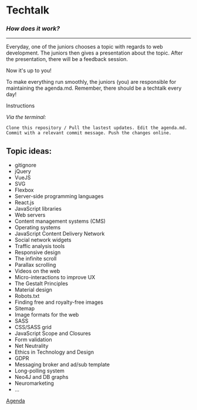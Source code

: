 # Techtalk

### *How does it work?*
___

Everyday, one of the juniors chooses a topic with regards to web development. The juniors then gives a presentation about the topic. After the presentation, there will be a feedback session. 

Now it's up to you!

To make everything run smoothly, the juniors (you) are responsible for maintaining the agenda.md.
Remember, there should be a techtalk every day!

Instructions

*Via the terminal:*  

`Clone this repository / Pull the lastest updates.
Edit the agenda.md.
Commit with a relevant commit message.
Push the changes online.`

## Topic ideas:

* gitignore
* jQuery
* VueJS
* SVG
* Flexbox
* Server-side programming languages 
* React.js
* JavaScript libraries 
* Web servers 
* Content management systems (CMS) 
* Operating systems 
* JavaScript Content Delivery Network 
* Social network widgets 
* Traffic analysis tools 
* Responsive design
* The infinite scroll
* Parallax scrolling 
* Videos on the web
* Micro-interactions to improve UX 
* The Gestalt Principles
* Material design
* Robots.txt
* Finding free and royalty-free images
* Sitemap
* Image formats for the web
* SASS
* CSS/SASS grid
* JavaScript Scope and Closures
* Form validation
* Net Neutrality
* Ethics in Technology and Design
* GDPR
* Messaging broker and ad/sub template
* Long-polling system
* Neo4J and DB graphs
* Neuromarketing
* ...

<a href="agenda.md">Agenda</a>
